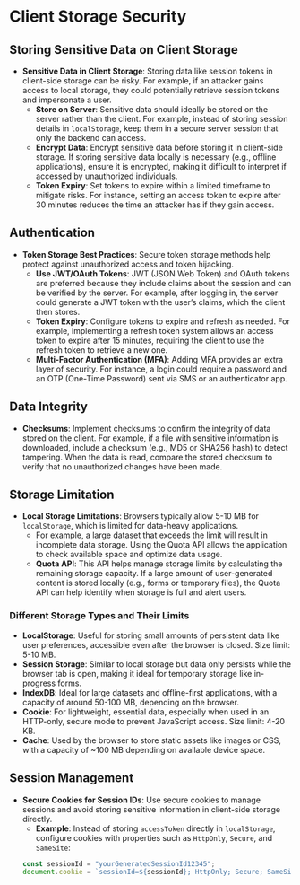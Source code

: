 # Client Storage Security

## Storing Sensitive Data on Client Storage
- **Sensitive Data in Client Storage**: Storing data like session tokens in client-side storage can be risky. For example, if an attacker gains access to local storage, they could potentially retrieve session tokens and impersonate a user.
  - **Store on Server**: Sensitive data should ideally be stored on the server rather than the client. For example, instead of storing session details in `localStorage`, keep them in a secure server session that only the backend can access.
  - **Encrypt Data**: Encrypt sensitive data before storing it in client-side storage. If storing sensitive data locally is necessary (e.g., offline applications), ensure it is encrypted, making it difficult to interpret if accessed by unauthorized individuals.
  - **Token Expiry**: Set tokens to expire within a limited timeframe to mitigate risks. For instance, setting an access token to expire after 30 minutes reduces the time an attacker has if they gain access.

## Authentication
- **Token Storage Best Practices**: Secure token storage methods help protect against unauthorized access and token hijacking.
  - **Use JWT/OAuth Tokens**: JWT (JSON Web Token) and OAuth tokens are preferred because they include claims about the session and can be verified by the server. For example, after logging in, the server could generate a JWT token with the user’s claims, which the client then stores.
  - **Token Expiry**: Configure tokens to expire and refresh as needed. For example, implementing a refresh token system allows an access token to expire after 15 minutes, requiring the client to use the refresh token to retrieve a new one.
  - **Multi-Factor Authentication (MFA)**: Adding MFA provides an extra layer of security. For instance, a login could require a password and an OTP (One-Time Password) sent via SMS or an authenticator app.

## Data Integrity
- **Checksums**: Implement checksums to confirm the integrity of data stored on the client. For example, if a file with sensitive information is downloaded, include a checksum (e.g., MD5 or SHA256 hash) to detect tampering. When the data is read, compare the stored checksum to verify that no unauthorized changes have been made.

## Storage Limitation
- **Local Storage Limitations**: Browsers typically allow 5-10 MB for `localStorage`, which is limited for data-heavy applications.
  - For example, a large dataset that exceeds the limit will result in incomplete data storage. Using the Quota API allows the application to check available space and optimize data usage.
  - **Quota API**: This API helps manage storage limits by calculating the remaining storage capacity. If a large amount of user-generated content is stored locally (e.g., forms or temporary files), the Quota API can help identify when storage is full and alert users.

### Different Storage Types and Their Limits
- **LocalStorage**: Useful for storing small amounts of persistent data like user preferences, accessible even after the browser is closed. Size limit: 5-10 MB.
- **Session Storage**: Similar to local storage but data only persists while the browser tab is open, making it ideal for temporary storage like in-progress forms.
- **IndexDB**: Ideal for large datasets and offline-first applications, with a capacity of around 50-100 MB, depending on the browser.
- **Cookie**: For lightweight, essential data, especially when used in an HTTP-only, secure mode to prevent JavaScript access. Size limit: 4-20 KB.
- **Cache**: Used by the browser to store static assets like images or CSS, with a capacity of ~100 MB depending on available device space.

## Session Management
- **Secure Cookies for Session IDs**: Use secure cookies to manage sessions and avoid storing sensitive information in client-side storage directly.
  - **Example**: Instead of storing `accessToken` directly in `localStorage`, configure cookies with properties such as `HttpOnly`, `Secure`, and `SameSite`:
  ```javascript
  const sessionId = "yourGeneratedSessionId12345";
  document.cookie = `sessionId=${sessionId}; HttpOnly; Secure; SameSite=Strict`;

